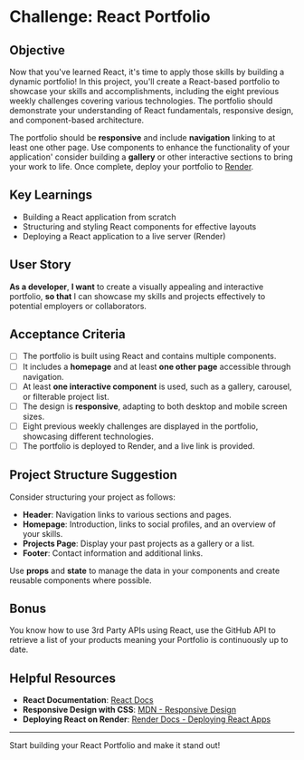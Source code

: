 # Challenge: React Portfolio

## Objective

Now that you've learned React, it's time to apply those skills by building a dynamic portfolio! In this project, you'll
create a React-based portfolio to showcase your skills and accomplishments, including the eight previous weekly
challenges covering various technologies. The portfolio should demonstrate your understanding of React fundamentals,
responsive design, and component-based architecture.

The portfolio should be **responsive** and include **navigation** linking to at least one other page. Use components to
enhance the functionality of your application' consider building a **gallery** or other interactive sections to bring
your work to life. Once complete, deploy your portfolio to [Render](https://render.com/).

## Key Learnings

- Building a React application from scratch
- Structuring and styling React components for effective layouts
- Deploying a React application to a live server (Render)

## User Story

**As a developer**,
**I want** to create a visually appealing and interactive portfolio,
**so that** I can showcase my skills and projects effectively to potential employers or collaborators.

## Acceptance Criteria

- [ ] The portfolio is built using React and contains multiple components.
- [ ] It includes a **homepage** and at least **one other page** accessible through navigation.
- [ ] At least **one interactive component** is used, such as a gallery, carousel, or filterable project list.
- [ ] The design is **responsive**, adapting to both desktop and mobile screen sizes.
- [ ] Eight previous weekly challenges are displayed in the portfolio, showcasing different technologies.
- [ ] The portfolio is deployed to Render, and a live link is provided.

## Project Structure Suggestion

Consider structuring your project as follows:

- **Header**: Navigation links to various sections and pages.
- **Homepage**: Introduction, links to social profiles, and an overview of your skills.
- **Projects Page**: Display your past projects as a gallery or a list.
- **Footer**: Contact information and additional links.

Use **props** and **state** to manage the data in your components and create reusable components where possible.

## Bonus

You know how to use 3rd Party APIs using React, use the GitHub API to retrieve a list of your products meaning your
Portfolio is continuously up to date.

## Helpful Resources

- **React Documentation**: [React Docs](https://reactjs.org/docs/getting-started.html)
- **Responsive Design with CSS**:
  [MDN - Responsive Design](https://developer.mozilla.org/en-US/docs/Learn/CSS/CSS_layout/Responsive_Design)
- **Deploying React on Render**: [Render Docs - Deploying React Apps](https://render.com/docs/deploy-create-react-app)

---

Start building your React Portfolio and make it stand out!
